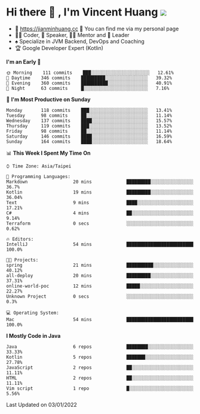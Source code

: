 # Hi there 👋 , I'm Vincent Huang ![](https://komarev.com/ghpvc/?username=Jian-Min-Huang)
- 💎 https://jianminhuang.cc 🙋 You can find me via my personal page
- 👨‍💻 Coder, 🎤 Speaker, 👨‍🏫 Mentor and 🚀 Leader
- ♠️ Specialize in JVM Backend, DevOps and Coaching
- 🏆 Google Developer Expert (Kotlin)

<!--START_SECTION:waka-->
**I'm an Early 🐤** 

```text
🌞 Morning    111 commits    ███░░░░░░░░░░░░░░░░░░░░░░   12.61% 
🌆 Daytime    346 commits    █████████░░░░░░░░░░░░░░░░   39.32% 
🌃 Evening    360 commits    ██████████░░░░░░░░░░░░░░░   40.91% 
🌙 Night      63 commits     █░░░░░░░░░░░░░░░░░░░░░░░░   7.16%

```
📅 **I'm Most Productive on Sunday** 

```text
Monday       118 commits    ███░░░░░░░░░░░░░░░░░░░░░░   13.41% 
Tuesday      98 commits     ██░░░░░░░░░░░░░░░░░░░░░░░   11.14% 
Wednesday    137 commits    ████░░░░░░░░░░░░░░░░░░░░░   15.57% 
Thursday     119 commits    ███░░░░░░░░░░░░░░░░░░░░░░   13.52% 
Friday       98 commits     ██░░░░░░░░░░░░░░░░░░░░░░░   11.14% 
Saturday     146 commits    ████░░░░░░░░░░░░░░░░░░░░░   16.59% 
Sunday       164 commits    ████░░░░░░░░░░░░░░░░░░░░░   18.64%

```


📊 **This Week I Spent My Time On** 

```text
⌚︎ Time Zone: Asia/Taipei

💬 Programming Languages: 
Markdown                 20 mins             █████████░░░░░░░░░░░░░░░░   36.7% 
Kotlin                   19 mins             █████████░░░░░░░░░░░░░░░░   36.04% 
Text                     9 mins              ████░░░░░░░░░░░░░░░░░░░░░   17.21% 
C#                       4 mins              ██░░░░░░░░░░░░░░░░░░░░░░░   9.14% 
Terraform                0 secs              ░░░░░░░░░░░░░░░░░░░░░░░░░   0.62%

🔥 Editors: 
IntelliJ                 54 mins             █████████████████████████   100.0%

🐱‍💻 Projects: 
spring                   21 mins             ██████████░░░░░░░░░░░░░░░   40.12% 
all-deploy               20 mins             █████████░░░░░░░░░░░░░░░░   37.31% 
online-world-poc         12 mins             █████░░░░░░░░░░░░░░░░░░░░   22.27% 
Unknown Project          0 secs              ░░░░░░░░░░░░░░░░░░░░░░░░░   0.3%

💻 Operating System: 
Mac                      54 mins             █████████████████████████   100.0%

```

**I Mostly Code in Java** 

```text
Java                     6 repos             ████████░░░░░░░░░░░░░░░░░   33.33% 
Kotlin                   5 repos             ███████░░░░░░░░░░░░░░░░░░   27.78% 
JavaScript               2 repos             ██░░░░░░░░░░░░░░░░░░░░░░░   11.11% 
HTML                     2 repos             ██░░░░░░░░░░░░░░░░░░░░░░░   11.11% 
Vim script               1 repo              █░░░░░░░░░░░░░░░░░░░░░░░░   5.56%

```



 Last Updated on 03/01/2022
<!--END_SECTION:waka-->

